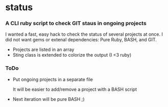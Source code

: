 # status
### A CLI ruby script to check GIT staus in ongoing projects

I wanted a fast, easy hack to check the status of several projects at once.
I did not want gems or extenal dependencies: Pure Ruby, BASH, and GIT.

- Projects are listed in an array
- Sting class is extended to colorize the output (I <3 ruby)

### ToDo
- Put ongoing projects in a separate file

  It will be easier to add/remove a project with a BASH script

- Next iteration will be pure BASH ;)